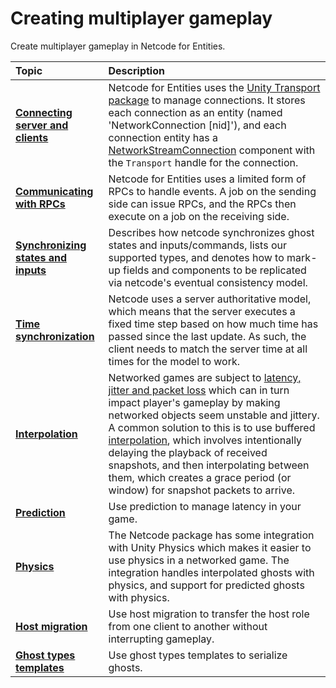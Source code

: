# Creating multiplayer gameplay

Create multiplayer gameplay in Netcode for Entities.

| **Topic**                       | **Description**                  |
| :------------------------------ | :------------------------------- |
| **[Connecting server and clients](network-connection.md)** | Netcode for Entities uses the [Unity Transport package](https://docs.unity3d.com/Packages/com.unity.transport@latest) to manage connections. It stores each connection as an entity (named 'NetworkConnection [nid]'), and each connection entity has a [NetworkStreamConnection](https://docs.unity3d.com/Packages/com.unity.netcode@latest/index.html?subfolder=/api/Unity.NetCode.NetworkStreamConnection.html) component with the `Transport` handle for the connection. |
| **[Communicating with RPCs](rpcs.md)** | Netcode for Entities uses a limited form of RPCs to handle events. A job on the sending side can issue RPCs, and the RPCs then execute on a job on the receiving side. |
| **[Synchronizing states and inputs](synchronization.md)** | Describes how netcode synchronizes ghost states and inputs/commands, lists our supported types, and denotes how to mark-up fields and components to be replicated via netcode's eventual consistency model. |
| **[Time synchronization](time-synchronization.md)**| Netcode uses a server authoritative model, which means that the server executes a fixed time step based on how much time has passed since the last update. As such, the client needs to match the server time at all times for the model to work. |
| **[Interpolation](interpolation.md)**| Networked games are subject to [latency, jitter and packet loss](https://docs-multiplayer.unity3d.com/netcode/current/learn/lagandpacketloss/) which can in turn impact player's gameplay by making networked objects seem unstable and jittery. A common solution to this is to use buffered [interpolation](https://docs-multiplayer.unity3d.com/netcode/current/learn/clientside_interpolation/), which involves intentionally delaying the playback of received snapshots, and then interpolating between them, which creates a grace period (or window) for snapshot packets to arrive. |
| **[Prediction](prediction.md)**| Use prediction to manage latency in your game. |
| **[Physics](physics.md)**| The Netcode package has some integration with Unity Physics which makes it easier to use physics in a networked game. The integration handles interpolated ghosts with physics, and support for predicted ghosts with physics. |
| **[Host migration](host-migration.md)** | Use host migration to transfer the host role from one client to another without interrupting gameplay. |
| **[Ghost types templates](ghost-types-templates.md)**| Use ghost types templates to serialize ghosts. |
